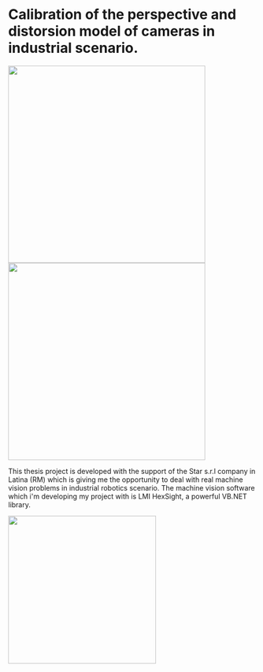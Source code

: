 # Calibration of the perspective and distorsion model of cameras in industrial scenario.

<a href="https://www.dis.uniroma1.it/"><img src="http://www.dis.uniroma1.it/sites/default/files/marchio%20logo%20eng%20jpg.jpg" width="400"></a>
<a href="https://www.icapgroup.it/"><img src="https://www.icapgroup.it/images/logo-dark.png" width="400"></a>

This thesis project is developed with the support of the Star s.r.l company in Latina (RM) which is giving me the opportunity to deal with real machine vision problems in industrial robotics scenario. The machine vision software which i'm developing my project with is LMI HexSight, a powerful VB.NET library.

<a href="https://lmi3d.com/products/gocator/hexsight"><img src="https://external-content.duckduckgo.com/iu/?u=http%3A%2F%2Flmi3d.com%2Fsites%2Fdefault%2Ffiles%2Finline-images%2Flmitechnologieslogo-alt.png&f=1&nofb=1" width="300"></a>

